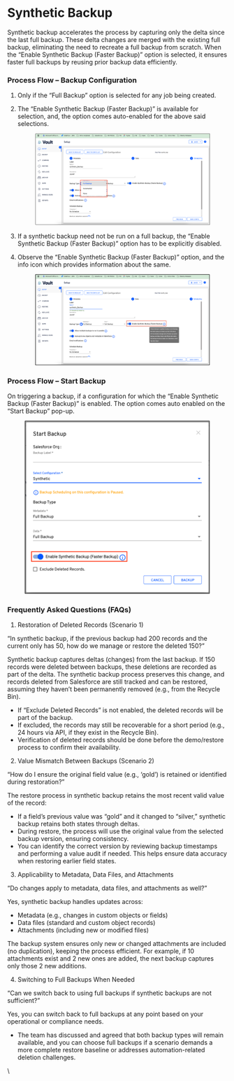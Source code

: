 # Synthetic Backup

Synthetic backup accelerates the process by capturing only the delta since the last full backup. These delta changes are merged with the existing full backup, eliminating the need to recreate a full backup from scratch. When the “Enable Synthetic Backup (Faster Backup)” option is selected, it ensures faster full backups by reusing prior backup data efficiently.

### Process Flow – Backup Configuration

1. Only if the “Full Backup” option is selected for any job being created.
2.  &#x20;The “Enable Synthetic Backup (Faster Backup)” is available for selection, and, the option comes auto-enabled for the above said selections.

    <figure><img src="../../../../.gitbook/assets/image (1) (1) (1) (1) (1) (1) (1) (1).png" alt=""><figcaption></figcaption></figure>
3. If a synthetic backup need not be run on a full backup, the “Enable Synthetic Backup (Faster Backup)” option has to be explicitly disabled.&#x20;
4.  Observe the “Enable Synthetic Backup (Faster Backup)” option, and the info icon which provides information about the same.

    <figure><img src="../../../../.gitbook/assets/image (2) (1) (1) (1) (1) (1) (1).png" alt=""><figcaption></figcaption></figure>

### Process Flow – Start Backup

On triggering a backup, if a configuration for which the “Enable Synthetic Backup (Faster Backup)” is enabled. The option comes auto enabled on the “Start Backup” pop-up.

<figure><img src="../../../../.gitbook/assets/image (3) (1) (1) (1) (1) (1).png" alt=""><figcaption></figcaption></figure>

### Frequently Asked Questions (FAQs)

1. Restoration of Deleted Records (Scenario 1)

“In synthetic backup, if the previous backup had 200 records and the current only has 50, how do we manage or restore the deleted 150?”

Synthetic backup captures deltas (changes) from the last backup. If 150 records were deleted between backups, these deletions are recorded as part of the delta. The synthetic backup process preserves this change, and records deleted from Salesforce are still tracked and can be restored, assuming they haven’t been permanently removed (e.g., from the Recycle Bin).

* If “Exclude Deleted Records” is not enabled, the deleted records will be part of the backup.
* If excluded, the records may still be recoverable for a short period (e.g., 24 hours via API, if they exist in the Recycle Bin).
* Verification of deleted records should be done before the demo/restore process to confirm their availability.



2. Value Mismatch Between Backups (Scenario 2)

“How do I ensure the original field value (e.g., ‘gold’) is retained or identified during restoration?”

The restore process in synthetic backup retains the most recent valid value of the record:

* If a field’s previous value was “gold” and it changed to “silver,” synthetic backup retains both states through deltas.
* During restore, the process will use the original value from the selected backup version, ensuring consistency.
* You can identify the correct version by reviewing backup timestamps and performing a value audit if needed. This helps ensure data accuracy when restoring earlier field states.



3. Applicability to Metadata, Data Files, and Attachments

“Do changes apply to metadata, data files, and attachments as well?”

Yes, synthetic backup handles updates across:

* Metadata (e.g., changes in custom objects or fields)
* Data files (standard and custom object records)
* Attachments (including new or modified files)

The backup system ensures only new or changed attachments are included (no duplication), keeping the process efficient. For example, if 10 attachments exist and 2 new ones are added, the next backup captures only those 2 new additions.



4. Switching to Full Backups When Needed

“Can we switch back to using full backups if synthetic backups are not sufficient?”

Yes, you can switch back to full backups at any point based on your operational or compliance needs.

* The team has discussed and agreed that both backup types will remain available, and you can choose full backups if a scenario demands a more complete restore baseline or addresses automation-related deletion challenges.

\


&#x20;

&#x20;

&#x20;
